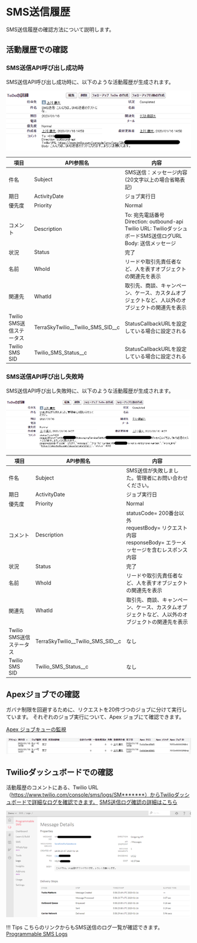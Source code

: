 # SMS送信履歴

SMS送信履歴の確認方法について説明します。

## 活動履歴での確認

### SMS送信API呼び出し成功時

SMS送信API呼び出し成功時に、以下のような活動履歴が生成されます。

![SMS送信API呼び出し成功時活動履歴](img/smsLogs/smsLogSuccess.png)

|  項目  | API参照名 |  内容  |
| ---- | ---- | ---- |
|  件名  |  Subject  |  SMS送信：メッセージ内容(20文字以上の場合省略表記)  |
|  期日  |  ActivityDate  |  ジョブ実行日  |
|  優先度  |  Priority  |  Normal  |
|  コメント  |  Description  |To: 宛先電話番号 <br> Direction: outbound-api <br> Twilio URL: TwilioダッシュボードSMS送信ログURL <br> Body: 送信メッセージ |
|  状況  |  Status  |  完了  |
|  名前  |  WhoId  |  リードや取引先責任者など、人を表すオブジェクトの関連先を表示  |
|  関連先  |  WhatId  | 取引先、商談、キャンペーン、ケース、カスタムオブジェクトなど、人以外のオブジェクトの関連先を表示 |
|  Twilio SMS送信ステータス  |  TerraSkyTwilio__Twilio_SMS_SID__c  | StatusCallbackURLを設定している場合に設定される |
|  Twilio SMS　SID  |  Twilio_SMS_Status__c  | StatusCallbackURLを設定している場合に設定される |

### SMS送信API呼び出し失敗時

SMS送信API呼び出し失敗時に、以下のような活動履歴が生成されます。

![SMS送信API呼び出し失敗時活動履歴](img/smsLogs/smsLogError.png)

|  項目  | API参照名 |  内容  |
| ---- | ---- | ---- |
|  件名  |  Subject  |  SMS送信が失敗しました。管理者にお問い合わせください。  |
|  期日  |  ActivityDate  |  ジョブ実行日  |
|  優先度  |  Priority  |  Normal  |
|  コメント  |  Description  |statusCode= 200番台以外 <br> requestBody= リクエスト内容 <br> responseBody= エラーメッセージを含むレスポンス内容 |
|  状況  |  Status  |  完了  |
|  名前  |  WhoId  |  リードや取引先責任者など、人を表すオブジェクトの関連先を表示  |
|  関連先  |  WhatId  | 取引先、商談、キャンペーン、ケース、カスタムオブジェクトなど、人以外のオブジェクトの関連先を表示 |
|  Twilio SMS送信ステータス  |  TerraSkyTwilio__Twilio_SMS_SID__c  | なし |
|  Twilio SMS　SID  |  Twilio_SMS_Status__c  | なし |

## Apexジョブでの確認

ガバナ制限を回避するために、リクエストを20件づつのジョブに分けて実行しています。
それぞれのジョブ実行について、Apex ジョブにて確認できます。

[Apex ジョブキューの監視](https://help.salesforce.com/articleView?err=1&id=code_apex_job.htm&type=5)

![Apexジョブ](img/smsLogs/apexJob.png)

## Twilioダッシュボードでの確認

活動履歴のコメントにある、Twilio URL（https://www.twilio.com/console/sms/logs/SM*******）からTwilioダッシュボードで詳細なログを確認できます。
[SMS送信ログ確認の詳細はこちら](https://jp.twilio.com/docs/sms/debugging-tools#explore-your-message-logs)

![SMS送信ログ](img/smsLogs/smsLogs.png)

!!! Tips
    こちらのリンクからもSMS送信のログ一覧が確認できます。[Programmable SMS Logs](https://www.twilio.com/console/sms/logs)
